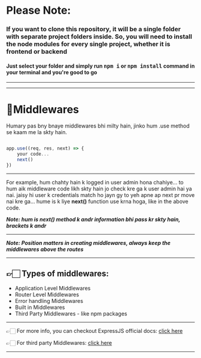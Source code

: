 <h1>Please Note:</h1>
<h3>If you want to clone this repository, it will be a single folder with separate project folders inside. So, you will need to install the node modules for every single project, whether it is frontend or backend</h3>
<h4>Just select your folder and simply run <kbd>npm i</kbd> or <kbd>npm install</kbd> command in your terminal and you're good to go </h4>

---
---

# 🔹Middlewares

 Humary pas bny bnaye middlewares bhi milty hain, jinko hum .use method se kaam me la skty hain.

```JavaScript

app.use((req, res, next) => {
    your code...
    next()
})

```
---
For example, hum chahty hain k logged in user admin hona chahiye... to hum aik middleware code likh skty hain jo check kre ga k user admin hai ya nai. jaisy hi user k credentials match ho jayn gy to yeh apne ap next pr move nai kre ga... hume is k liye **next()** function use krna hoga, like in the above code.

__*Note: hum is next() method k andr information bhi pass kr skty hain, brackets k andr*__

---
__*Note: Position matters in creating middlewares, always keep the middlewares above the routes*__

---
## 👉🏻 Types of middlewares:

- Application Level Middlewares
- Router Level Middlewares
- Error handling Middlewares
- Built in Middlewares
- Third Party Middlewares - like npm packages
---
👉🏻 For more info, you can checkout ExpressJS official docs: [click here](https://expressjs.com/en/guide/using-middleware.html#using-middleware)

👉🏻 For third party Middlewares: [click here](https://expressjs.com/en/resources/middleware.html)

---